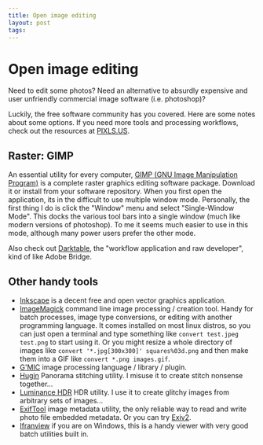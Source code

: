 ```yaml
---
title: Open image editing
layout: post
tags:
---
```


# Open image editing

Need to edit some photos? Need an alternative to absurdly expensive and user unfriendly commercial image software (i.e. photoshop)?

Luckily, the free software community has you covered. Here are some notes about some options. If you need more tools and processing workflows, check out the resources at [PIXLS.US](https://pixls.us/software/).

## Raster: GIMP

An essential utility for every computer, [GIMP (GNU Image Manipulation Program)](https://www.gimp.org/) is a complete raster graphics editing software package.
Download it or install from your software repository.
When you first open the application, its in the difficult to use multiple window mode. 
Personally, the first thing I do is click the "Window" menu and select "Single-Window Mode". 
This docks the various tool bars into a single window (much like modern versions of photoshop). To me it seems much easier to use in this mode, although many power users prefer the other mode. 

Also check out [Darktable](https://www.darktable.org/), the "workflow application and raw developer", kind of like Adobe Bridge.

## Other handy tools

- [Inkscape](https://inkscape.org/en/) is a decent free and open vector graphics application. 
- [ImageMagick](http://www.imagemagick.org) command line image processing / creation tool. Handy for batch processes, image type conversions, or editing with another programming language. It comes installed on most linux distros, so you can just open a terminal and type something like `convert test.jpeg test.png` to start using it. Or you might resize a whole directory of images like `convert '*.jpg[300x300]' squares%03d.png` and then make them into a GIF like `convert *.png images.gif`.
- [G'MIC](http://gmic.eu/) image processing language / library / plugin. 
- [Hugin](http://hugin.sourceforge.net/) Panorama stitching utility. I misuse it to create stitch nonsense together... 
- [Luminance HDR](http://qtpfsgui.sourceforge.net/) HDR utility. I use it to create glitchy images from arbitrary sets of images... 
- [ExifTool](http://www.sno.phy.queensu.ca/~phil/exiftool/) image metadata utility, the only reliable way to read and write photo file embedded metadata. Or you can try [Exiv2](http://www.exiv2.org/index.html).
- [Ifranview](http://www.irfanview.com/) if you are on Windows, this is a handy viewer with very good batch utilities built in. 



